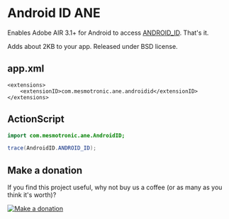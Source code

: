 Android ID ANE
==============

Enables Adobe AIR 3.1+ for Android to access [ANDROID_ID](http://developer.android.com/reference/android/provider/Settings.Secure.html#ANDROID_ID). That's it.

Adds about 2KB to your app. Released under BSD license.

app.xml
-------

```
<extensions>
    <extensionID>com.mesmotronic.ane.androidid</extensionID>
</extensions>
``` 

ActionScript
------------

```actionscript
import com.mesmotronic.ane.AndroidID;

trace(AndroidID.ANDROID_ID);
```

Make a donation
---------------

If you find this project useful, why not buy us a coffee (or as many as you think it's worth)?

[![Make a donation](https://www.paypalobjects.com/en_US/GB/i/btn/btn_donateCC_LG.gif)](http://bit.ly/2PpsoLn)

